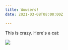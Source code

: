 ```yaml
---
title: Wowsers!
date: 2021-03-08T08:00:00Z

---
```

This is crazy.  Here's a cat:

![](/images/1800x1200_cat_relaxing_on_patio_other.jpg)
